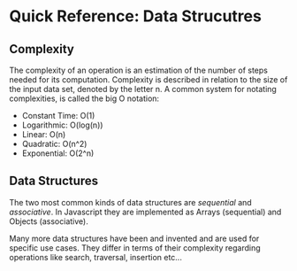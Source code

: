 # Quick Reference: Data Strucutres

## Complexity

The complexity of an operation is an estimation of the number of steps needed for its computation.
Complexity is described in relation to the size of the input data set, denoted by the letter n.
A common system for notating complexities, is called the big O notation:

- Constant Time: O(1)
- Logarithmic: O(log(n))
- Linear: O(n)
- Quadratic: O(n^2)
- Exponential: O(2^n)

## Data Structures

The two most common kinds of data structures are _sequential_ and _associative_.
In Javascript they are implemented as Arrays (sequential) and Objects (associative).

Many more data structures have been and invented and are used for specific use cases.
They differ in terms of their complexity regarding operations like search, traversal, insertion etc...